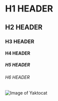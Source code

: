 # H1 HEADER
## H2 HEADER
### H3 HEADER
#### H4 HEADER
##### H5 HEADER
###### H6 HEADER

![Image of Yaktocat](https://octodex.github.com/images/yaktocat.png)
